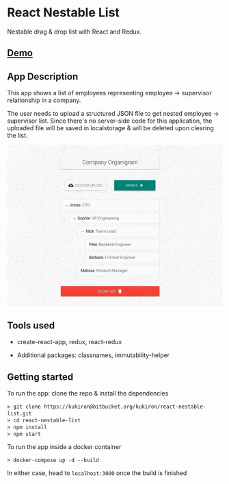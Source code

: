 # React Nestable List

Nestable drag & drop list with React and Redux.

## **[Demo](https://react-nestable-list.herokuapp.com/)**

## App Description

This app shows a list of employees representing employee -> supervisor relationship in a company.

The user needs to upload a structured JSON file to get nested employee -> supervisor list. Since there's no server-side code for this application, the uploaded file will be saved in localstorage & will be deleted upon clearing the list.

![react-nestable-list](public/assets/images/react-nestable-list.jpg)

## Tools used

- create-react-app, redux, react-redux

- Additional packages: classnames, immutability-helper

## Getting started

To run the app: clone the repo & install the dependencies

```shell
> git clone https://kukiron@bitbucket.org/kukiron/react-nestable-list.git
> cd react-nestable-list
> npm install
> npm start
```

To run the app inside a docker container

```shell
> docker-compose up -d --build
```

In either case, head to `localhost:3000` once the build is finished
